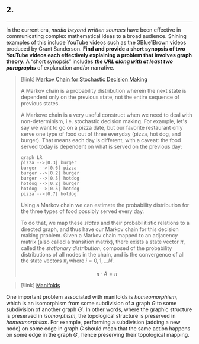 ## 2.
---
In the current era, *media beyond written sources* have been effective in communicating complex mathematical ideas to a broad audience. Shining examples of this include YouTube videos such as the 3Blue1Brown videos produced by Grant Sanderson. **Find and provide a short synopsis of two YouTube videos each effectively explaining a problem that involves graph theory**. A “short synopsis” includes ***the URL along with at least two paragraphs*** of explanation and/or narrative.

> [!link] [Markov Chain for Stochastic Decision Making](https://www.youtube.com/watch?v=i3AkTO9HLXo)
> 
> A Markov chain is a probability distribution wherein the next state is dependent only on the previous state, not the entire sequence of previous states.
> 
> A Markove chain is a very useful construct when we need to deal with non-determinism, i.e. stochastic decision making. For example, let's say we want to go on a pizza date, but our favorite restaurant only serve one type of food out of three everyday (pizza, hot dog, and burger). That means each day is different, with a caveat: the food served today is dependent on what is served on the previous day:
> 
> ```mermaid
> graph LR
> pizza -->|0.3| burger
> burger -->|0.6| pizza
> burger -->|0.2| burger
> burger -->|0.5| hotdog
> hotdog -->|0.2| burger
> hotdog -->|0.5| hotdog
> pizza -->|0.7| hotdog
> ```
> 
> Using a Markov chain we can estimate the probability distribution for the three types of food possibly served every day.
> 
> To do that, we map these *states* and their probabilitistic relations to a directed graph, and thus have our Markov chain for this decision making problem. Given a Markov chain mapped to an adjacency matrix (also called a transition matrix), there exists a state vector $\pi$, called the *stationary distribution*, composed of the probability distributions of all nodes in the chain, and is the convergence of all the state vectors $\pi_i$ where $i = 0, 1, \dots N$.
> 
> $$
> \pi\cdot A = \pi
> $$
> 

> [!link] [Manifolds](https://www.youtube.com/watch?v=v6VJ2RO66Ag)

One important problem associated with manifolds is *homeomorphism*, which is an isomorphism from some subdivision of a graph $G$ to some subdivision of another graph $G'$. In other words, where the graphic structure is preserved in *isomorphism*, the topological structure is preserved in *homeomorphism*. For example, performing a subdivision (adding a new node) on some edge in graph $G$ should mean that the same action happens on some edge in the graph $G'$, hence preserving their topological mapping.

